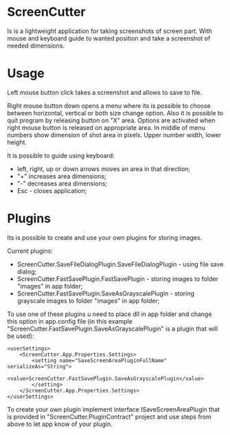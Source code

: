 # ScreenCutter

Is is a lightweight application for taking screenshots of screen part. With mouse and keyboard guide to wanted position and take a screenshot of needed dimensions.

# Usage

Left mouse button click takes a screenshot and allows to save to file.

Right mouse button down opens a menu where its is possible to choose between horizontal, vertical or both size change option. Also it is possible to quit program by releasing button on "X" area. Options are activated when right mouse button is released on appropriate area. In middle of menu numbers show dimension of shot area in pixels. Upper number width, lower height.

It is possible to guide using keyboard:
* left, right, up or down arrows moves an area in that direction;
* "+" increases area dimensions;
* "-" decreases area dimensions;
* Esc - closes application;

# Plugins

Its is possible to create and use your own plugins for storing images.

Current plugins:
* ScreenCutter.SaveFileDialogPlugin.SaveFileDialogPlugin - using file save dialog;
* ScreenCutter.FastSavePlugin.FastSavePlugin - storing images to folder "images" in app folder;
* ScreenCutter.FastSavePlugin.SaveAsGrayscalePlugin - storing grayscale images to folder "images" in app folder;

To use one of these plugins u need to place dll in app folder and change this option in app.config file (in this example "ScreenCutter.FastSavePlugin.SaveAsGrayscalePlugin" is a plugin that will be used):

```
<userSettings>
	<ScreenCutter.App.Properties.Settings>
	    <setting name="SaveScreenAreaPluginFullName" serializeAs="String">
	        <value>ScreenCutter.FastSavePlugin.SaveAsGrayscalePlugin</value>
	    </setting>
	</ScreenCutter.App.Properties.Settings>
</userSettings>
```

To create your own plugin implement interface ISaveScreenAreaPlugin that is provided in "ScreenCutter.PluginContract" project and use steps from above to let app know of your plugin.